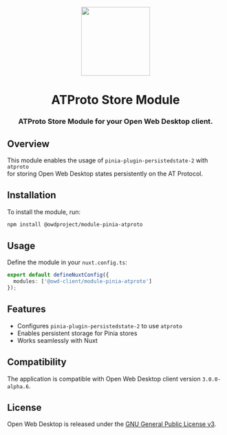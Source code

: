 <p align="center">
  <img width="160" height="160" src="https://avatars.githubusercontent.com/u/65117737?s=160&v=4" />
</p>
<h1 align="center">ATProto Store Module</h1>
<h3 align="center">
  ATProto Store Module for your Open Web Desktop client.
</h3>

## Overview

This module enables the usage of `pinia-plugin-persistedstate-2` with `atproto`  
for storing Open Web Desktop states persistently on the AT Protocol.

## Installation

To install the module, run:

```sh
npm install @owdproject/module-pinia-atproto
```

## Usage

Define the module in your `nuxt.config.ts`:

```ts
export default defineNuxtConfig({
  modules: ['@owd-client/module-pinia-atproto']
});
```

## Features
- Configures `pinia-plugin-persistedstate-2` to use `atproto`
- Enables persistent storage for Pinia stores
- Works seamlessly with Nuxt

## Compatibility

The application is compatible with Open Web Desktop client version `3.0.0-alpha.6`.

## License

Open Web Desktop is released under the [GNU General Public License v3](LICENSE).

